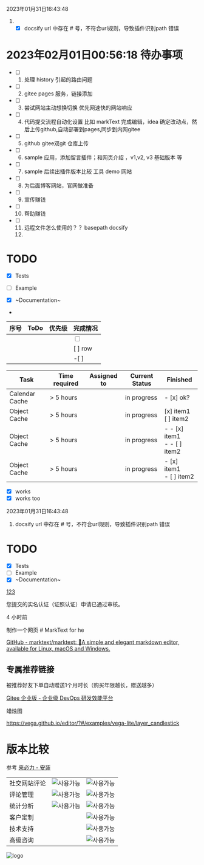 2023年01月31日16:43:48

1. - [x] docsify url 中存在 # 号，不符合url规则，导致插件识别path 错误

# 2023年02月01日00:56:18 待办事项

- [ ] 1. 处理 history 引起的路由问题

- [ ] 2. gitee pages 服务，链接添加

- [ ] 3. 尝试网站主动想换切换 优先网速快的网站响应

- [ ] 4. 代码提交流程自动化设置 比如 markText 完成编辑，idea 确定改动点，然后上传github,自动部署到pages,同步到内网gitee 

- [ ] 5. github  gitee双git  仓库上传

- [ ] 6. sample 应用，添加留言插件；和网页介绍 ，v1,v2, v3 基础版本 等

- [ ] 7. sample 后续出插件版本比较 工具 demo 网站

- [ ] 8. 为后面博客网站，官网做准备 

- [ ] 9. 宣传赚钱

- [ ] 10. 帮助赚钱 

- [ ] 11. 远程文件怎么使用的？？ basepath docsify 
  12. 

# TODO

- [x] Tests

- [ ] Example

- [x] ~Documentation~

- 

| 序号  | ToDo | 优先级 | 完成情况                    |
| --- | ---- | --- | ----------------------- |
|     |      |     | <input type="checkbox"> |
|     |      |     | [ ] row                 |
|     |      |     | -[ ]                    |

| Task           | Time required | Assigned to | Current Status | Finished                       |
| -------------- | ------------- | ----------- | -------------- | ------------------------------ |
| Calendar Cache | > 5 hours     |             | in progress    | - [x] ok?                      |
| Object Cache   | > 5 hours     |             | in progress    | [x] item1<br>[ ] item2         |
| Object Cache   | > 5 hours     |             | in progress    | - - [x] item1<br>- - [ ] item2 |
| Object Cache   | > 5 hours     |             | in progress    | - [x] item1<br>- [ ] item2     |

- [x] works
- [x] works too

2023年01月31日16:43:48

1. docsify url 中存在 # 号，不符合url规则，导致插件识别path 错误

# TODO

- [x] Tests
- [ ] Example
- [x] ~Documentation~

[123](https://gitee.com/oschina-org "Gitee")

您提交的实名认证（证照认证）申请已通过审核。

4 小时前

制作一个网页 # MarkText  for he

[GitHub - marktext/marktext: 📝A simple and elegant markdown editor, available for Linux, macOS and Windows.](https://github.com/marktext/marktext)

## 专属推荐链接

被推荐好友下单自动赠送1个月时长（购买年限越长，赠送越多）

[Gitee 企业版 - 企业级 DevOps 研发效能平台](https://gitee.com/enterprises?invite_code=Z2l0ZWUtMTA5MTg1NQ%3D%3D)

蜡烛图 

https://vega.github.io/editor/?#/examples/vega-lite/layer_candlestick

# 版本比较

参考 [来必力 - 安装](https://livere.com/apply)

|        |                                                                     |                                                                     |
| ------ | ------------------------------------------------------------------- | ------------------------------------------------------------------- |
| 社交网站评论 | ![사용가능](https://livere.com/img/install/intro/icon_install_O@3x.png) | ![사용가능](https://livere.com/img/install/intro/icon_install_O@3x.png) |
| 评论管理   | ![사용가능](https://livere.com/img/install/intro/icon_install_O@3x.png) | ![사용가능](https://livere.com/img/install/intro/icon_install_O@3x.png) |
| 统计分析   | ![사용가능](https://livere.com/img/install/intro/icon_install_O@3x.png) | ![사용가능](https://livere.com/img/install/intro/icon_install_O@3x.png) |
| 客户定制   |                                                                     | ![사용가능](https://livere.com/img/install/intro/icon_install_O@3x.png) |
| 技术支持   |                                                                     | ![사용가능](https://livere.com/img/install/intro/icon_install_O@3x.png) |
| 高级咨询   |                                                                     | ![사용가능](https://livere.com/img/install/intro/icon_install_O@3x.png) |


![logo](https://avatars.githubusercontent.com/u/120550368?s=200&v=1)
